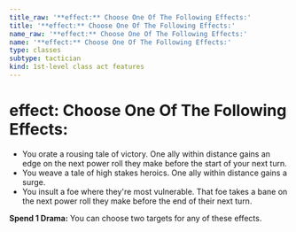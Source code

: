 ```yaml
---
title_raw: '**effect:** Choose One Of The Following Effects:'
title: '**effect:** Choose One Of The Following Effects:'
name_raw: '**effect:** Choose One Of The Following Effects:'
name: '**effect:** Choose One Of The Following Effects:'
type: classes
subtype: tactician
kind: 1st-level class act features
---
```


# **effect:** Choose One Of The Following Effects:

- You orate a rousing tale of victory. One ally within distance gains an edge on the next power roll they make before the start of your next turn.
- You weave a tale of high stakes heroics. One ally within distance gains a surge.
- You insult a foe where they're most vulnerable. That foe takes a bane on the next power roll they make before the end of their next turn.

**Spend 1 Drama:** You can choose two targets for any of these effects.
